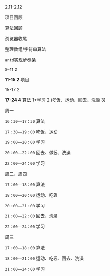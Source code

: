 2.11-2.12 

项目回顾

算法回顾

浏览器收尾



整理数组/字符串算法

`antd`实现步奏条



9-11 2

**11-15 2** 项目

15-17 2

**17-24 4** 算法 1+学习 2 (吃饭、运动、回去、洗澡 3)



周一

`16：30——17：30` 算法

`17：30——19：00`  吃饭、运动

`19：00——20：00`  学习

`20：00——22：00`  回去、做饭、洗澡

`22：00——24：00`  学习

周二、周四

`17：00——18：00` 算法

`18：00——20：00`  运动、吃饭

`20：00——21：00`  学习

`21：00——22：00`  回去、洗澡

`22：00——24：00`  学习

周三

`17：00——18：00` 算法

`18：00——21：00`  运动、吃饭、回去、洗澡

`21：00——24：00`  学习

